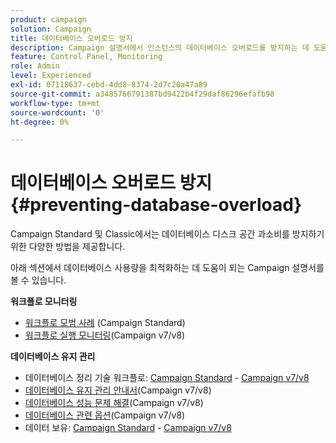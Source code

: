 ```yaml
---
product: campaign
solution: Campaign
title: 데이터베이스 오버로드 방지
description: Campaign 설명서에서 인스턴스의 데이터베이스 오버로드를 방지하는 데 도움이 되는 리소스에 액세스할 수 있습니다.
feature: Control Panel, Monitoring
role: Admin
level: Experienced
exl-id: 07118637-cebd-4dd8-8374-2d7c20a47a89
source-git-commit: a3485766791387bd9422b4f29daf86296efafb98
workflow-type: tm+mt
source-wordcount: '0'
ht-degree: 0%

---
```


# 데이터베이스 오버로드 방지 {#preventing-database-overload}

Campaign Standard 및 Classic에서는 데이터베이스 디스크 공간 과소비를 방지하기 위한 다양한 방법을 제공합니다.

아래 섹션에서 데이터베이스 사용량을 최적화하는 데 도움이 되는 Campaign 설명서를 볼 수 있습니다.

**워크플로 모니터링**

* [워크플로 모범 사례](https://experienceleague.adobe.com/docs/campaign-standard/using/managing-processes-and-data/workflow-general-operation/best-practices-workflows.html?lang=ko) (Campaign Standard)
* [워크플로 실행 모니터링](https://experienceleague.adobe.com/docs/campaign-classic/using/automating-with-workflows/monitoring-workflows/monitoring-workflow-execution.html?lang=ko)(Campaign v7/v8)

**데이터베이스 유지 관리**

* 데이터베이스 정리 기술 워크플로: [Campaign Standard](https://experienceleague.adobe.com/docs/campaign-standard/using/administrating/application-settings/technical-workflows.html?lang=ko#list-of-technical-workflows) - [Campaign v7/v8](https://experienceleague.adobe.com/docs/campaign-classic/using/monitoring-campaign-classic/data-processing/database-cleanup-workflow.html?lang=ko)
* [데이터베이스 유지 관리 안내서](https://experienceleague.adobe.com/docs/campaign-classic/using/monitoring-campaign-classic/database-maintenance/recommendations.html?lang=ko)(Campaign v7/v8)
* [데이터베이스 성능 문제 해결](https://experienceleague.adobe.com/docs/campaign-classic/using/monitoring-campaign-classic/troubleshooting-toc/database-issues-toc/database-performances.html?lang=ko)(Campaign v7/v8)
* [데이터베이스 관련 옵션](https://experienceleague.adobe.com/docs/campaign-classic/using/installing-campaign-classic/appendices/configuring-campaign-options.html?lang=ko#database)(Campaign v7/v8)
* 데이터 보유: [Campaign Standard](https://experienceleague.adobe.com/docs/campaign-standard/using/administrating/application-settings/data-retention.html?lang=ko) - [Campaign v7/v8](https://experienceleague.adobe.com/docs/campaign-classic/using/configuring-campaign-classic/data-model/data-model-best-practices.html?lang=ko#data-retention)

